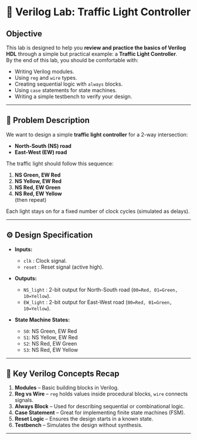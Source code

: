 # 📘 Verilog Lab: Traffic Light Controller  

## Objective  
This lab is designed to help you **review and practice the basics of Verilog HDL** through a simple but practical example: a **Traffic Light Controller**.  
By the end of this lab, you should be comfortable with:  
- Writing Verilog modules.  
- Using `reg` and `wire` types.  
- Creating sequential logic with `always` blocks.  
- Using `case` statements for state machines.  
- Writing a simple testbench to verify your design.  

---

## 📝 Problem Description  
We want to design a simple **traffic light controller** for a 2-way intersection:  

- **North-South (NS) road**  
- **East-West (EW) road**  

The traffic light should follow this sequence:  
1. **NS Green, EW Red**  
2. **NS Yellow, EW Red**  
3. **NS Red, EW Green**  
4. **NS Red, EW Yellow**  
(then repeat)  

Each light stays on for a fixed number of clock cycles (simulated as delays).  

---

## ⚙️ Design Specification  
- **Inputs:**  
  - `clk` : Clock signal.  
  - `reset` : Reset signal (active high).  

- **Outputs:**  
  - `NS_light` : 2-bit output for North-South road (`00=Red, 01=Green, 10=Yellow`).  
  - `EW_light` : 2-bit output for East-West road (`00=Red, 01=Green, 10=Yellow`).  

- **State Machine States:**  
  - `S0`: NS Green, EW Red  
  - `S1`: NS Yellow, EW Red  
  - `S2`: NS Red, EW Green  
  - `S3`: NS Red, EW Yellow  

---

## 🔑 Key Verilog Concepts Recap  
1. **Modules** – Basic building blocks in Verilog.  
2. **Reg vs Wire** – `reg` holds values inside procedural blocks, `wire` connects signals.  
3. **Always Block** – Used for describing sequential or combinational logic.  
4. **Case Statement** – Great for implementing finite state machines (FSM).  
5. **Reset Logic** – Ensures the design starts in a known state.  
6. **Testbench** – Simulates the design without synthesis.  

---
